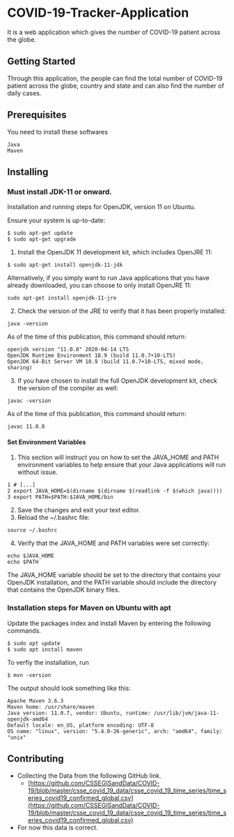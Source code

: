 # COVID-19-Tracker-Application

It is a web application which gives the number of COVID-19 patient across the globe.

## Getting Started


Through this application, the people can find the total number of COVID-19 patient across the globe, country and state and can also find the number of daily cases.


## Prerequisites

You need to install these softwares

```
Java
Maven
```


## Installing

### Must install JDK-11 or onward.

Installation and running steps for OpenJDK, version 11 on Ubuntu.

Ensure your system is up-to-date:

```
$ sudo apt-get update
$ sudo apt-get upgrade
```
1. Install the OpenJDK 11 development kit, which includes OpenJRE 11:

```
$ sudo apt-get install openjdk-11-jdk
```
Alternatively, if you simply want to run Java applications that you have already downloaded, you can choose to only install OpenJRE 11:

```
sudo apt-get install openjdk-11-jre
```
2. Check the version of the JRE to verify that it has been properly installed:

```
java -version
```
As of the time of this publication, this command should return:

```
openjdk version "11.0.8" 2020-04-14 LTS
OpenJDK Runtime Environment 18.9 (build 11.0.7+10-LTS)
OpenJDK 64-Bit Server VM 18.9 (build 11.0.7+10-LTS, mixed mode, sharing)
```
3. If you have chosen to install the full OpenJDK development kit, check the version of the compiler as well:

```
javac -version
```
As of the time of this publication, this command should return:

```
javac 11.0.8
```
#### Set Environment Variables

1. This section will instruct you on how to set the JAVA_HOME and PATH environment variables to help ensure that your Java applications will run without issue.

```
1 # [...]
2 export JAVA_HOME=$(dirname $(dirname $(readlink -f $(which java))))
3 export PATH=$PATH:$JAVA_HOME/bin
```

2. Save the changes and exit your text editor.
3. Reload the ~/.bashrc file:

  ```
  source ~/.bashrc
  ```
4. Verify that the JAVA_HOME and PATH variables were set correctly:

```
echo $JAVA_HOME
echo $PATH
```
 The JAVA_HOME variable should be set to the directory that contains your OpenJDK installation, and the PATH variable should include the directory that contains the OpenJDK binary files.


### Installation steps for Maven on Ubuntu with apt 

Update the packages index and install Maven by entering the following commands.

```
$ sudo apt update
$ sudo apt install maven
```
To verfiy the installation, run 

```
$ mvn -version
```
The output should look something like this:

```
Apache Maven 3.6.3
Maven home: /usr/share/maven
Java version: 11.0.7, vendor: Ubuntu, runtime: /usr/lib/jvm/java-11-openjdk-amd64
Default locale: en_US, platform encoding: UTF-8
OS name: "linux", version: "5.4.0-26-generic", arch: "amd64", family: "unix"
```


## Contributing

- Collecting the Data from the following GitHub link.
  - [https://github.com/CSSEGISandData/COVID-19/blob/master/csse_covid_19_data/csse_covid_19_time_series/time_series_covid19_confirmed_global.csv](https://github.com/CSSEGISandData/COVID-19/blob/master/csse_covid_19_data/csse_covid_19_time_series/time_series_covid19_confirmed_global.csv)
- For now this data is correct.




